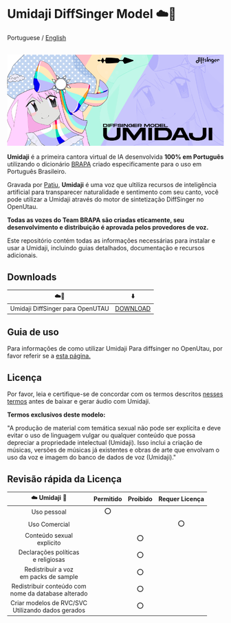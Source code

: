 # Umidaji DiffSinger Model ☁️🌈
Portuguese / [English](README_EN.md)
<br/><br/>

![Umidaji Banner](/images/umi_banner.png)


**Umidaji** é a primeira cantora virtual de IA desenvolvida **100% em Português** utilizando o dicionário [BRAPA](https://github.com/Team-BRAPA/BRAPA) criado especificamente para o uso em Português Brasileiro.<br/>

Gravada por [Patiu](https://patiu.carrd.co/), **Umidaji** é uma voz que ultiliza recursos de inteligência artificial para transparecer naturalidade e sentimento com seu canto, você pode utilizar a Umidaji através do motor de sintetização DiffSinger no OpenUtau.<br/>

**Todas as vozes do Team BRAPA são criadas eticamente, seu desenvolvimento e distribuição é aprovada pelos provedores de voz.**<br/>

Este repositório contém todas as informações necessárias para instalar e usar a Umidaji, incluindo guias detalhados, documentação e recursos adicionais.


## Downloads


| ☁️🌈 | ⬇️ |
| :---: | :---: |
| Umidaji DiffSinger para OpenUTAU | [DOWNLOAD](https://github.com/Team-BRAPA/Umidaji-DiffSinger/releases) |


## Guia de uso

Para informações de como utilizar Umidaji Para diffsinger no OpenUtau, por favor referir se a [esta página.](https://www.teambrapa.com.br/post/como-utilizar-diffsinger-no-openutau)

## Licença

Por favor, leia e certifique-se de concordar com os termos descritos [nesses termos](https://www.teambrapa.com.br/termos-de-uso) antes de baixar e gerar áudio com Umidaji.

**Termos exclusivos deste modelo:**

"A produção de material com temática sexual não pode ser explícita e deve evitar o uso de linguagem vulgar ou qualquer conteúdo que possa depreciar a propriedade intelectual (Umidaji). Isso inclui a criação de músicas, versões de músicas já existentes e obras de arte que envolvam o uso da voz e imagem do banco de dados de voz (Umidaji)."

## Revisão rápida da Licença

| ☁️ Umidaji 🌈 | Permitido | Proibido | Requer Licença |
| :---: | :---: | :---: | :---: |
| Uso pessoal  | ⭕ | | |
| Uso Comercial | | | ⭕ | |
| Conteúdo sexual <br> explicito | | ⭕ |  |
| Declarações políticas <br> e religiosas | | ⭕ |  |
| Redistribuir a voz <br> em packs de sample | | ⭕ |  |
| Redistribuir conteúdo com <br> nome da database alterado | | ⭕ |  |
| Criar modelos de RVC/SVC <br> Utilizando dados gerados | | ⭕ |  |
